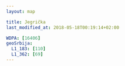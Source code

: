 ```yaml
---
layout: map

title: Jegrička
last_modified_at: 2018-05-18T00:19:14+02:00

WDPA: [16406]
geoSrbija:
  L1_183: [110]
  L1_362: [69]
---
```

